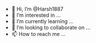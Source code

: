 - 👋 Hi, I’m @Harsh1887
- 👀 I’m interested in ...
- 🌱 I’m currently learning ...
- 💞️ I’m looking to collaborate on ...
- 📫 How to reach me ...

<!---
Harsh1887/Harsh1887 is a ✨ special ✨ repository because its `README.md` (this file) appears on your GitHub profile.
You can click the Preview link to take a look at your changes.
--->
